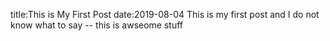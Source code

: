 title:This is My First Post
date:2019-08-04
This is my first post and I do not know what to say -- this is awseome stuff
